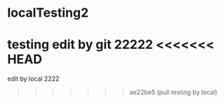 # localTesting2

testing
edit by git 22222
<<<<<<< HEAD
=======
edit by local 2222
>>>>>>> ae22be5 (pull testing by local)
